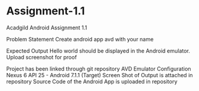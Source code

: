 # Assignment-1.1
Acadgild Android Assignment 1.1

Problem Statement
Create android app avd with your name

Expected Output
Hello world should be displayed in the Android emulator. Upload screenshot for proof


Project has been linked through git repository
AVD Emulator Configuration Nexus 6 API 25 - Android 7.1.1 (Target)
Screen Shot of Output is attached in repository
Source Code of the Android App is uploaded in repository

